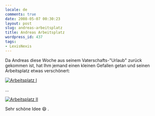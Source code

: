 ```yaml
---
locale: de
comments: true
date: 2008-05-07 00:30:23
layout: post
slug: andreas-arbeitsplatz
title: Andreas Arbeitsplatz
wordpress_id: 437
tags:
- LexisNexis
---
```


Da Andreas diese Woche aus seinem Vaterschafts-"Urlaub" zurück gekommen ist,
hat Ihm  jemand einen kleinen Gefallen getan und seinen Arbeitsplatz etwas
verschönert:

[![Arbeitsplatz I](http://farm3.static.flickr.com/2149/2471459261_a7d8290c54.jpg)](http://www.flickr.com/photos/wannawork/2471459261/)

...

[![Arbeitsplatz II](http://farm3.static.flickr.com/2323/2471459121_58c9502c8b.jpg)](http://www.flickr.com/photos/wannawork/2471459121/)

Sehr schöne Idee :smile: .
